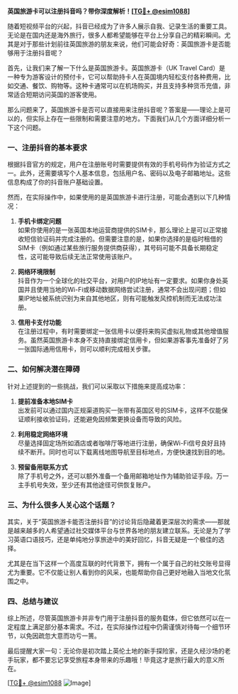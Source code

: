 **英国旅游卡可以注册抖音吗？带你深度解析！[[TG💪+ @esim1088](https://t.me/s/esim1088)]**

随着短视频平台的兴起，抖音已经成为了许多人展示自我、记录生活的重要工具。无论是在国内还是海外旅行，很多人都希望能够在平台上分享自己的精彩瞬间。尤其是对于那些计划前往英国旅游的朋友来说，他们可能会好奇：英国旅游卡是否能够用于注册抖音呢？

首先，让我们来了解一下什么是英国旅游卡。英国旅游卡（UK Travel Card）是一种专为游客设计的预付卡，它可以帮助持卡人在英国境内轻松支付各种费用，比如交通、餐饮、购物等。这种卡通常可以在机场购买，并且支持多种货币充值，非常适合短期访问英国的游客使用。

那么问题来了，英国旅游卡是否可以直接用来注册抖音呢？答案是——理论上是可以的，但实际上存在一些限制和需要注意的地方。下面我们从几个方面详细分析一下这个问题。

### **一、注册抖音的基本要求**
根据抖音官方的规定，用户在注册账号时需要提供有效的手机号码作为验证方式之一。此外，还需要填写个人基本信息，包括用户名、密码以及电子邮箱地址。这些信息构成了你的抖音账户基础设置。

然而，在实际操作中，如果使用的是英国旅游卡进行注册，可能会遇到以下几种情况：

1. **手机卡绑定问题**  
   如果你使用的是一张英国本地运营商提供的SIM卡，那么理论上是可以正常接收短信验证码并完成注册的。但需要注意的是，如果你选择的是临时租借的SIM卡（例如通过某些旅行服务提供商获得），其号码可能不具备长期稳定性，这可能导致后续无法正常使用该账户。

2. **网络环境限制**  
   抖音作为一个全球化的社交平台，对用户的IP地址有一定要求。如果你身处英国并且使用当地的Wi-Fi或移动数据网络尝试注册，通常不会出现问题；但如果IP地址被系统识别为来自其他地区，则有可能触发风控机制而无法成功注册。

3. **信用卡支付功能**  
   在注册过程中，有时需要绑定一张信用卡以便将来购买虚拟礼物或其他增值服务。虽然英国旅游卡本身不支持直接绑定信用卡，但如果游客事先准备好了另一张国际通用信用卡，则可以顺利完成相关步骤。

### **二、如何解决潜在障碍**
针对上述提到的一些挑战，我们可以采取以下措施来提高成功率：

1. **提前准备本地SIM卡**  
   出发前可以通过国内正规渠道购买一张带有英国区号的SIM卡，这样不仅能保证顺利接收验证码，还能避免因频繁更换设备而导致的风险。

2. **利用稳定网络环境**  
   尽量选择固定场所如酒店或者咖啡厅等地进行注册，确保Wi-Fi信号良好且持续不断开。同时也可以下载离线地图导航至目标地点，方便快速找到目的地。

3. **预留备用联系方式**  
   除了手机号之外，还可以额外准备一个备用邮箱地址作为辅助验证手段。万一主手机号失效，至少还有其他途径可供恢复账户。

### **三、为什么很多人关心这个话题？**
其实，关于“英国旅游卡能否注册抖音”的讨论背后隐藏着更深层次的需求——那就是越来越多的人希望通过社交媒体平台与世界各地的朋友建立联系。无论是为了学习英语口语技巧，还是单纯地分享旅途中的美好回忆，抖音无疑是一个极佳的选择。

尤其是在当下这样一个高度互联的时代背景下，拥有一个属于自己的社交账号显得尤为重要。它不仅能让别人看到你的风采，也能帮助你自己更好地融入当地文化氛围之中。

### **四、总结与建议**
综上所述，尽管英国旅游卡并非专门用于注册抖音的服务载体，但它依然可以在一定程度上满足部分基本需求。不过，在实际操作过程中仍需谨慎对待每一个细节环节，以免因疏忽大意而功亏一篑。

最后提醒大家一句：无论你是初次踏上英伦土地的新手探险家，还是久经沙场的老手玩家，都不要忘记享受旅程本身带来的乐趣哦！毕竟这才是旅行最大的意义所在。

[[TG💪+ @esim1088](https://t.me/s/esim1088) ![Image](https://i.postimg.cc/4NQfJmqS/Snipaste-2025-05-13-00-14-12.png)]